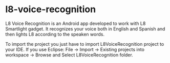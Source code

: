 l8-voice-recognition
====================

L8 Voice Recognition is an Android app developed to work with L8 Smartlight gadget.
It recognizes your voice both in English and Spanish and then lights L8 according to the speaken words.


To import the project you just have to import L8VoiceRecognition project to your IDE.
If you use Eclipse: File -> Import -> Existing projects into workspace -> Browse and Select L8VoiceRecognition folder.
